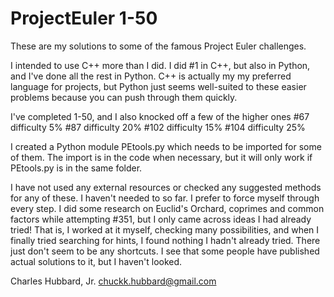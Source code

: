 # ProjectEuler 1-50

These are my solutions to some of the famous Project Euler challenges.

I intended to use C++ more than I did. I did #1 in C++, but also in Python, and I've done all the rest in Python. C++ is actually my my preferred language for projects, but Python just seems well-suited to these easier problems because you can push through them quickly.

I've completed 1-50, and I also knocked off a few of the higher ones
#67 difficulty 5%
#87 difficulty 20%
#102 difficulty 15%
#104 difficulty 25%

I created a Python module PEtools.py which needs to be imported for some of them. The import is in the code when necessary, but it will only work if PEtools.py is in the same folder.

I have not used any external resources or checked any suggested methods for any of these. I haven't needed to so far. I prefer to force myself through every step.
I did some research on Euclid's Orchard, coprimes and common factors while attempting #351, but I only came across ideas I had already tried! That is, I worked at it myself, checking many possibilities, and when I finally tried searching for hints, I found nothing I hadn't already tried. There just don't seem to be any shortcuts. I see that some people have published actual solutions to it, but I haven't looked.

Charles Hubbard, Jr.
chuckk.hubbard@gmail.com
